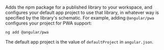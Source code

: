 Adds the npm package for a published library to your workspace, and configures your default
app project to use that library, in whatever way is specified by the library's schematic.
For example, adding `@angular/pwa` configures your project for PWA support:
```bash
ng add @angular/pwa
```

The default app project is the value of `defaultProject` in `angular.json`. 
